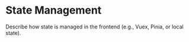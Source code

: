 # State Management

Describe how state is managed in the frontend (e.g., Vuex, Pinia, or local state).
